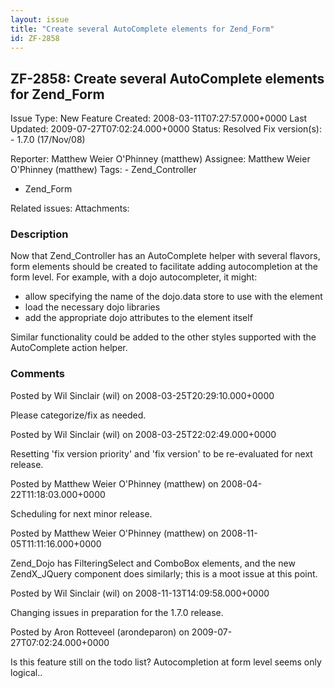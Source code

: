 ```yaml
---
layout: issue
title: "Create several AutoComplete elements for Zend_Form"
id: ZF-2858
---
```


ZF-2858: Create several AutoComplete elements for Zend\_Form
------------------------------------------------------------

 Issue Type: New Feature Created: 2008-03-11T07:27:57.000+0000 Last Updated: 2009-07-27T07:02:24.000+0000 Status: Resolved Fix version(s): - 1.7.0 (17/Nov/08)
 
 Reporter:  Matthew Weier O'Phinney (matthew)  Assignee:  Matthew Weier O'Phinney (matthew)  Tags: - Zend\_Controller
- Zend\_Form
 
 Related issues: 
 Attachments: 
### Description

Now that Zend\_Controller has an AutoComplete helper with several flavors, form elements should be created to facilitate adding autocompletion at the form level. For example, with a dojo autocompleter, it might:

- allow specifying the name of the dojo.data store to use with the element
- load the necessary dojo libraries
- add the appropriate dojo attributes to the element itself

Similar functionality could be added to the other styles supported with the AutoComplete action helper.

 

 

### Comments

Posted by Wil Sinclair (wil) on 2008-03-25T20:29:10.000+0000

Please categorize/fix as needed.

 

 

Posted by Wil Sinclair (wil) on 2008-03-25T22:02:49.000+0000

Resetting 'fix version priority' and 'fix version' to be re-evaluated for next release.

 

 

Posted by Matthew Weier O'Phinney (matthew) on 2008-04-22T11:18:03.000+0000

Scheduling for next minor release.

 

 

Posted by Matthew Weier O'Phinney (matthew) on 2008-11-05T11:11:16.000+0000

Zend\_Dojo has FilteringSelect and ComboBox elements, and the new ZendX\_JQuery component does similarly; this is a moot issue at this point.

 

 

Posted by Wil Sinclair (wil) on 2008-11-13T14:09:58.000+0000

Changing issues in preparation for the 1.7.0 release.

 

 

Posted by Aron Rotteveel (arondeparon) on 2009-07-27T07:02:24.000+0000

Is this feature still on the todo list? Autocompletion at form level seems only logical..

 

 